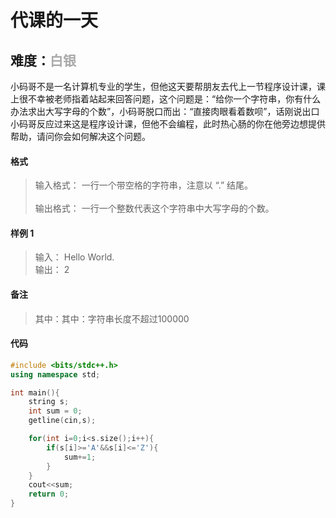 # <font face ="黑体">代课的一天</font>
## 难度：<font face ="黑体" font color="#A9A9A9">白银</font>

小码哥不是一名计算机专业的学生，但他这天要帮朋友去代上一节程序设计课，课上很不幸被老师指着站起来回答问题，这个问题是：“给你一个字符串，你有什么办法求出大写字母的个数”，小码哥脱口而出：“直接肉眼看着数呗”，话刚说出口小码哥反应过来这是程序设计课，但他不会编程，此时热心肠的你在他旁边想提供帮助，请问你会如何解决这个问题。

#### 格式
>输入格式：
一行一个带空格的字符串，注意以 “.” 结尾。<br>
<br>输出格式：
一行一个整数代表这个字符串中大写字母的个数。

#### 样例 1
>输入：
Hello World.<br>
输出：
2

#### 备注
>其中：其中：字符串长度不超过100000

#### 代码
```C++
#include <bits/stdc++.h>
using namespace std;

int main(){
    string s;
    int sum = 0;
    getline(cin,s);

    for(int i=0;i<s.size();i++){
        if(s[i]>='A'&&s[i]<='Z'){
            sum+=1;
        }
    }
    cout<<sum;
    return 0;
}   
```